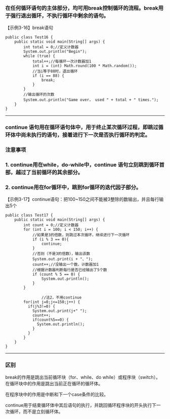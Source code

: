 ### 在任何循环语句的主体部分，均可用break控制循环的流程。break用于强行退出循环，不执行循环中剩余的语句。

【示例3-16】break语句

    public class Test16 {
        public static void main(String[] args) {
            int total = 0;//定义计数器
            System.out.println("Begin");
            while (true) {
                total++;//每循环一次计数器加1
                int i = (int) Math.round(100 * Math.random());
                //当i等于88时，退出循环
                if (i == 88) {
                    break;
                }
            }
            //输出循环的次数
            System.out.println("Game over， used " + total + " times.");
        }
    }
***    
### continue 语句用在循环语句体中，用于终止某次循环过程，即跳过循环体中尚未执行的语句，接着进行下一次是否执行循环的判定。

### 注意事项

### 1. continue用在while，do-while中，continue 语句立刻跳到循环首部，越过了当前循环的其余部分。

###  2. continue用在for循环中，跳到for循环的迭代因子部分。

【示例3-17】continue语句：把100~150之间不能被3整除的数输出，并且每行输出5个

    public class Test17 {
        public static void main(String[] args) {
            int count = 0;//定义计数器
            for (int i = 100; i < 150; i++) {
                //如果是3的倍数，则跳过本次循环，继续进行下一次循环
                if (i % 3 == 0){
                    continue;
                }
                //否则（不是3的倍数），输出该数
                System.out.print(i + "、");
                count++;//没输出一个数，计数器加1
                //根据计数器判断每行是否已经输出了5个数
                if (count % 5 == 0) {
                    System.out.println();
                }
            }
            
                    //法2，不用continue
            for(int j=0;j<=150;j++) {
              if(j%3!=0) {
                System.out.print(j+" ");
                count++;
                if(count%5==0) {
                  System.out.println();
                }
              }
            }
        }
    }
***
### 区别

break的作用是跳出当前循环块（for、while、do while）或程序块（switch）。在循环块中的作用是跳出当前正在循环的循环体。

在程序块中的作用是中断和下一个case条件的比较。
 
continue用于结束循环体中其后语句的执行，并跳回循环程序块的开头执行下一次循环，而不是立刻循环体。
